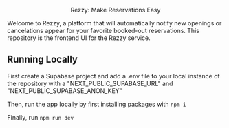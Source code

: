 <p align="center">
 Rezzy: Make Reservations Easy
</p>

Welcome to Rezzy, a platform that will automatically notify new openings or cancelations appear for your favorite booked-out reservations. This repository is the frontend UI for the Rezzy service.


## Running Locally ## 
First create a Supabase project and add a .env file to your local instance of the repository with a "NEXT_PUBLIC_SUPABASE_URL" and "NEXT_PUBLIC_SUPABASE_ANON_KEY"

Then, run the app locally by first installing packages with 
```npm i```

Finally, run 
```npm run dev```

